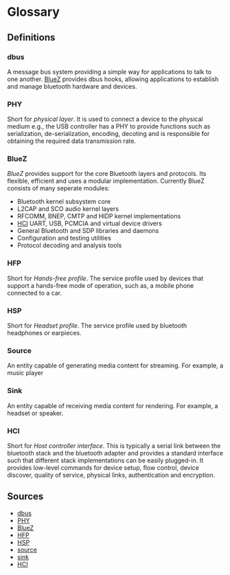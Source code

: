 # Glossary

## Definitions
### dbus
A message bus system providing a simple way for applications to talk to one another.
[BlueZ](./Glossary.md#BlueZ) provides dbus hooks,
allowing applications to establish
and manage bluetooth hardware and devices.

### PHY
Short for *physical layer*.
It is used to connect a device to the physical medium e.g.,
the USB controller has a PHY to provide functions such as
serialization, de-serialization, encoding, decoting
and is responsible for obtaining the required data transmission rate.

### BlueZ
*BlueZ* provides support for the core Bluetooth layers and protocols.
Its flexible, efficient and uses a modular implementation.
Currently BlueZ consists of many seperate modules:
- Bluetooth kernel subsystem core
- L2CAP and SCO audio kernel layers
- RFCOMM, BNEP, CMTP and HIDP kernel implementations
- [HCI](./Glossary.md#HCI) UART, USB, PCMCIA and virtual device drivers
- General Bluetooth and SDP libraries and daemons
- Configuration and testing utilities
- Protocol decoding and analysis tools

### HFP
Short for *Hands-free profile*.
The service profile used by devices that support a
hands-free mode of operation, such as,
a mobile phone connected to a car.

### HSP
Short for *Headset profile*.
The service profile used by bluetooth headphones or earpieces.

### Source
An entity capable of generating media content for streaming.
For example, a music player

### Sink
An entity capable of receiving media content for rendering.
For example, a headset or speaker.

### HCI
Short for *Host controller interface*.
This is typically a serial link between the bluetooth stack
and the bluetooth adapter and provides a standard interface
such that different stack implementations can be easily plugged-in.
It provides low-level commands for device setup, flow control, device discover,
quality of service, physical links, authentication and encryption.


## Sources
- [dbus](https://pythonhosted.org/BT-Manager/glossary.html#term-dbus)
- [PHY](https://www.kernel.org/doc/html/latest/driver-api/phy/phy.html)
- [BlueZ](https://www.bluez.org/about/)
- [HFP](https://pythonhosted.org/BT-Manager/glossary.html#term-hfp)
- [HSP](https://pythonhosted.org/BT-Manager/glossary.html#term-hsp)
- [source](https://pythonhosted.org/BT-Manager/glossary.html#term-source)
- [sink](https://pythonhosted.org/BT-Manager/glossary.html#term-sink)
- [HCI](https://pythonhosted.org/BT-Manager/glossary.html#term-hci)
